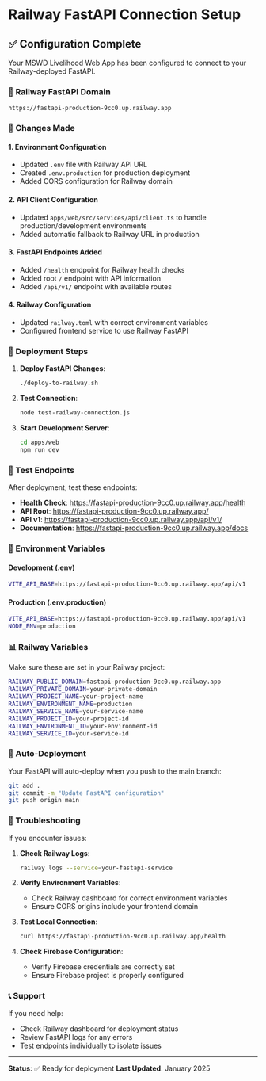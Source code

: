 # Railway FastAPI Connection Setup

## ✅ Configuration Complete

Your MSWD Livelihood Web App has been configured to connect to your Railway-deployed FastAPI.

### 🔗 Railway FastAPI Domain
```
https://fastapi-production-9cc0.up.railway.app
```

### 📝 Changes Made

#### 1. Environment Configuration
- Updated `.env` file with Railway API URL
- Created `.env.production` for production deployment
- Added CORS configuration for Railway domain

#### 2. API Client Configuration
- Updated `apps/web/src/services/api/client.ts` to handle production/development environments
- Added automatic fallback to Railway URL in production

#### 3. FastAPI Endpoints Added
- Added `/health` endpoint for Railway health checks
- Added root `/` endpoint with API information
- Added `/api/v1/` endpoint with available routes

#### 4. Railway Configuration
- Updated `railway.toml` with correct environment variables
- Configured frontend service to use Railway FastAPI

### 🚀 Deployment Steps

1. **Deploy FastAPI Changes**:
   ```bash
   ./deploy-to-railway.sh
   ```

2. **Test Connection**:
   ```bash
   node test-railway-connection.js
   ```

3. **Start Development Server**:
   ```bash
   cd apps/web
   npm run dev
   ```

### 🧪 Test Endpoints

After deployment, test these endpoints:

- **Health Check**: https://fastapi-production-9cc0.up.railway.app/health
- **API Root**: https://fastapi-production-9cc0.up.railway.app/
- **API v1**: https://fastapi-production-9cc0.up.railway.app/api/v1/
- **Documentation**: https://fastapi-production-9cc0.up.railway.app/docs

### 🔧 Environment Variables

#### Development (.env)
```bash
VITE_API_BASE=https://fastapi-production-9cc0.up.railway.app/api/v1
```

#### Production (.env.production)
```bash
VITE_API_BASE=https://fastapi-production-9cc0.up.railway.app/api/v1
NODE_ENV=production
```

### 📊 Railway Variables

Make sure these are set in your Railway project:

```bash
RAILWAY_PUBLIC_DOMAIN=fastapi-production-9cc0.up.railway.app
RAILWAY_PRIVATE_DOMAIN=your-private-domain
RAILWAY_PROJECT_NAME=your-project-name
RAILWAY_ENVIRONMENT_NAME=production
RAILWAY_SERVICE_NAME=your-service-name
RAILWAY_PROJECT_ID=your-project-id
RAILWAY_ENVIRONMENT_ID=your-environment-id
RAILWAY_SERVICE_ID=your-service-id
```

### 🔄 Auto-Deployment

Your FastAPI will auto-deploy when you push to the main branch:

```bash
git add .
git commit -m "Update FastAPI configuration"
git push origin main
```

### 🐛 Troubleshooting

If you encounter issues:

1. **Check Railway Logs**:
   ```bash
   railway logs --service=your-fastapi-service
   ```

2. **Verify Environment Variables**:
   - Check Railway dashboard for correct environment variables
   - Ensure CORS origins include your frontend domain

3. **Test Local Connection**:
   ```bash
   curl https://fastapi-production-9cc0.up.railway.app/health
   ```

4. **Check Firebase Configuration**:
   - Verify Firebase credentials are correctly set
   - Ensure Firebase project is properly configured

### 📞 Support

If you need help:
- Check Railway dashboard for deployment status
- Review FastAPI logs for any errors
- Test endpoints individually to isolate issues

---

**Status**: ✅ Ready for deployment
**Last Updated**: January 2025